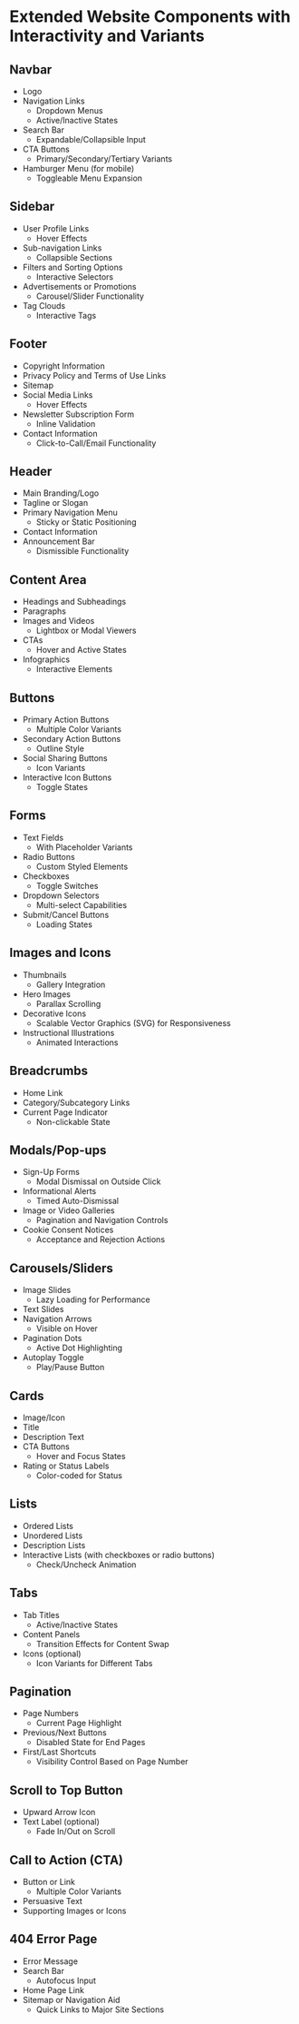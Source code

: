 # Extended Website Components with Interactivity and Variants

## Navbar
- Logo
- Navigation Links
  - Dropdown Menus
  - Active/Inactive States
- Search Bar
  - Expandable/Collapsible Input
- CTA Buttons
  - Primary/Secondary/Tertiary Variants
- Hamburger Menu (for mobile)
  - Toggleable Menu Expansion

## Sidebar
- User Profile Links
  - Hover Effects
- Sub-navigation Links
  - Collapsible Sections
- Filters and Sorting Options
  - Interactive Selectors
- Advertisements or Promotions
  - Carousel/Slider Functionality
- Tag Clouds
  - Interactive Tags

## Footer
- Copyright Information
- Privacy Policy and Terms of Use Links
- Sitemap
- Social Media Links
  - Hover Effects
- Newsletter Subscription Form
  - Inline Validation
- Contact Information
  - Click-to-Call/Email Functionality

## Header
- Main Branding/Logo
- Tagline or Slogan
- Primary Navigation Menu
  - Sticky or Static Positioning
- Contact Information
- Announcement Bar
  - Dismissible Functionality

## Content Area
- Headings and Subheadings
- Paragraphs
- Images and Videos
  - Lightbox or Modal Viewers
- CTAs
  - Hover and Active States
- Infographics
  - Interactive Elements

## Buttons
- Primary Action Buttons
  - Multiple Color Variants
- Secondary Action Buttons
  - Outline Style
- Social Sharing Buttons
  - Icon Variants
- Interactive Icon Buttons
  - Toggle States

## Forms
- Text Fields
  - With Placeholder Variants
- Radio Buttons
  - Custom Styled Elements
- Checkboxes
  - Toggle Switches
- Dropdown Selectors
  - Multi-select Capabilities
- Submit/Cancel Buttons
  - Loading States

## Images and Icons
- Thumbnails
  - Gallery Integration
- Hero Images
  - Parallax Scrolling
- Decorative Icons
  - Scalable Vector Graphics (SVG) for Responsiveness
- Instructional Illustrations
  - Animated Interactions

## Breadcrumbs
- Home Link
- Category/Subcategory Links
- Current Page Indicator
  - Non-clickable State

## Modals/Pop-ups
- Sign-Up Forms
  - Modal Dismissal on Outside Click
- Informational Alerts
  - Timed Auto-Dismissal
- Image or Video Galleries
  - Pagination and Navigation Controls
- Cookie Consent Notices
  - Acceptance and Rejection Actions

## Carousels/Sliders
- Image Slides
  - Lazy Loading for Performance
- Text Slides
- Navigation Arrows
  - Visible on Hover
- Pagination Dots
  - Active Dot Highlighting
- Autoplay Toggle
  - Play/Pause Button

## Cards
- Image/Icon
- Title
- Description Text
- CTA Buttons
  - Hover and Focus States
- Rating or Status Labels
  - Color-coded for Status

## Lists
- Ordered Lists
- Unordered Lists
- Description Lists
- Interactive Lists (with checkboxes or radio buttons)
  - Check/Uncheck Animation

## Tabs
- Tab Titles
  - Active/Inactive States
- Content Panels
  - Transition Effects for Content Swap
- Icons (optional)
  - Icon Variants for Different Tabs

## Pagination
- Page Numbers
  - Current Page Highlight
- Previous/Next Buttons
  - Disabled State for End Pages
- First/Last Shortcuts
  - Visibility Control Based on Page Number

## Scroll to Top Button
- Upward Arrow Icon
- Text Label (optional)
  - Fade In/Out on Scroll

## Call to Action (CTA)
- Button or Link
  - Multiple Color Variants
- Persuasive Text
- Supporting Images or Icons

## 404 Error Page
- Error Message
- Search Bar
  - Autofocus Input
- Home Page Link
- Sitemap or Navigation Aid
  - Quick Links to Major Site Sections
